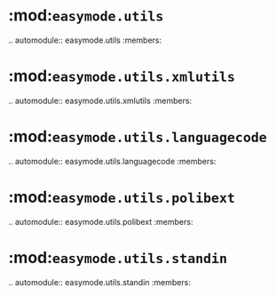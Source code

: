 :mod:`easymode.utils`
=====================

.. automodule:: easymode.utils
    :members:

:mod:`easymode.utils.xmlutils`
==============================

.. automodule:: easymode.utils.xmlutils
    :members:
            
:mod:`easymode.utils.languagecode`
==================================

.. automodule:: easymode.utils.languagecode
    :members:

:mod:`easymode.utils.polibext`
==============================

.. automodule:: easymode.utils.polibext
    :members:
 
:mod:`easymode.utils.standin`
==============================

.. automodule:: easymode.utils.standin
    :members:
